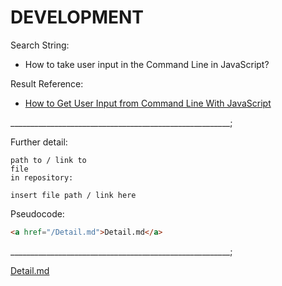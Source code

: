 # DEVELOPMENT

Search String:

- How to take user input in the Command Line in JavaScript?

Result Reference:

- [How to Get User Input from Command Line With JavaScript](https://linuxhint.com/get-user-input-from-command-line-with-javascript/#:~:text=Conclusion-,To%20get%20the%20user%20input%20from%20the%20command%20line%20with,prompts%20the%20user%20for%20input.)

_______________________________________________________;

Further detail:

```text
path to / link to
file
in repository:
```

```text
insert file path / link here
```

Pseudocode:

```html
<a href="/Detail.md">Detail.md</a>
```

_______________________________________________________;

<!-- markdownlint-disable-next-line no-inline-html -->
<a href="/Detail.md">
    Detail.md
</a>
